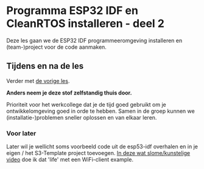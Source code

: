 # Programma ESP32 IDF en CleanRTOS installeren - deel 2

Deze les gaan we de ESP32 IDF programmeeromgeving installeren en (team-)project voor de code aanmaken.

## Tijdens en na de les

Verder met [de vorige les](./programma-esp32-IDF-1.md).

**Anders neem je deze stof zelfstandig thuis door.**

Prioriteit voor het werkcollege dat je de tijd goed gebruikt om je ontwikkelomgeving goed in orde te hebben.
Samen in de groep kunnen we (installatie-)problemen sneller oplossen en van elkaar leren.

### Voor later

Later wil je wellicht soms voorbeeld code uit de esp53-idf overhalen en in je eigen / het S3-Template project toevoegen.
[In deze wat slome/kunstelige video](https://youtu.be/paXRrsztJp0) doe ik dat 'life' met een WiFi-client example.
